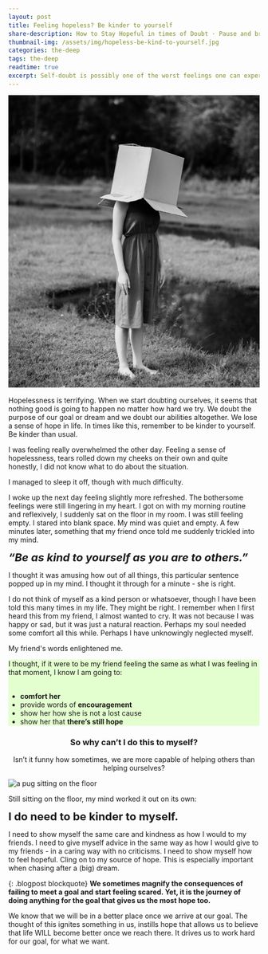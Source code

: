 ```yaml
---
layout: post
title: Feeling hopeless? Be kinder to yourself
share-description: How to Stay Hopeful in times of Doubt · Pause and breathe · Avoid being hard on yourself · Distract yourself · Be excited for what is to come · Reach out to someone or something that gives you hope
thumbnail-img: /assets/img/hopeless-be-kind-to-yourself.jpg
categories: the-deep
tags: the-deep
readtime: true
excerpt: Self-doubt is possibly one of the worst feelings one can experience. It can be very difficult to stay hopeful in times of doubt. The feeling of doubt usually stems from the lack of self-confidence, causing you to not believe in yourself. When you do not believe in yourself, the things that you are working hard for might suddenly seem pointless. It can become difficult to see hope in what you want to pursue.
---
```


![sad lady](/assets/img/hopeless-be-kind-to-yourself.jpg)

Hopelessness is terrifying. When we start doubting ourselves, it seems that nothing good is going to happen no matter how hard we try. We doubt the purpose of our goal or dream and we doubt our abilities altogether. We lose a sense of hope in life. In times like this, remember to be kinder to yourself. Be kinder than usual.

I was feeling really overwhelmed the other day. Feeling a sense of hopelessness, tears rolled down my cheeks on their own and quite honestly, I did not know what to do about the situation. 

I managed to sleep it off, though with much difficulty.

I woke up the next day feeling slightly more refreshed. The bothersome feelings were still lingering in my heart. I got on with my morning routine and reflexively, I suddenly sat on the floor in my room. I was still feeling empty. I stared into blank space. My mind was quiet and empty. A few minutes later, something that my friend once told me suddenly trickled into my mind. 

<div class="box-purple" style="font-size:22px; font-style:italic; font-weight:bold">“Be as kind to yourself as you are to others.”</div>

I thought it was amusing how out of all things, this particular sentence popped up in my mind. I thought it through for a minute - she is right.

I do not think of myself as a kind person or whatsoever, though I have been told this many times in my life. They might be right. I remember when I first heard this from my friend, I almost wanted to cry. It was not because I was happy or sad, but it was just a natural reaction. Perhaps my soul needed some comfort all this while. Perhaps I have unknowingly neglected myself.

My friend's words enlightened me.

<div class="box-success" style="background-color:#e3ffcf; border-left-color:#e3ffcf;">I thought, if it were to be my friend feeling the same as what I was feeling in that moment, I know I am going to:
<br/><br/>
<ul>
<li><b>comfort her</b></li>
<li>provide words of <b>encouragement</b></li>
<li>show her how she is not a lost cause</li>
<li>show her that <b>there’s still hope</b></li>
</ul>
</div>

<h3 style="text-align:center;">So why can’t I do this to myself?</h3>

<p style="text-align:center;">Isn’t it funny how sometimes, we are more capable of helping others than helping ourselves?</p>

![a pug sitting on the floor](https://images.pexels.com/photos/1591939/pexels-photo-1591939.jpeg)

Still sitting on the floor, my mind worked it out on its own:

<div class="box-purple" style="font-size:22px; font-weight:bold">I do need to be kinder to myself.</div>

I need to show myself the same care and kindness as how I would to my friends. I need to give myself advice in the same way as how I would give to my friends - in a caring way with no criticisms. I need to show myself how to feel hopeful. Cling on to my source of hope. This is especially important when chasing after a (big) dream.

{: .blogpost blockquote}
**We sometimes magnify the consequences of failing to meet a goal and start feeling scared. Yet, it is the journey of doing anything for the goal that gives us the most hope too.**

We know that we will be in a better place once we arrive at our goal. The thought of this ignites something in us, instills hope that allows us to believe that life WILL become better once we reach there. It drives us to work hard for our goal, for what we want.
